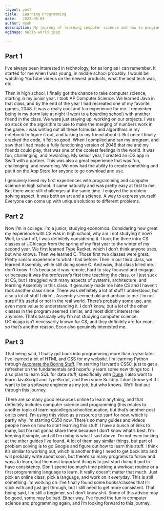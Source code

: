 ```yaml
---
layout: post
title:	Learning Programming
date:	2022-05-05
author:	Noah
description: My journey of learning computer science and how to program. The past, present, and future.
ogimage: hello-world.jpeg

---
```


## Part 1

I’ve always been interested in technology, for as long as I can remember. It started for me when I was young, in middle school probably. I would be watching YouTube videos on the newest products, what the best tech was, etc.

Then in high school, I finally got the chance to take computer science, starting in my junior year. I took AP Computer Science. We learned Java in that class, and by the end of the year I had recreated one of my favorite games, 2048. It was a really cool and fun experience for me. I remember being in my dorm late at night (I went to a boarding school) with another friend in the class. We were just staying up, working on our projects. I was so stuck on the algorithm to use to make the merging of numbers work in the game. I was writing out all these formulas and algorithms in my notebook to figure it out, and talking to my friend about it. But once I finally cracked the code, it felt so good. When I compiled and ran my program, and saw that I had made a fully functioning version of 2048 that me and my friends could play, that was one of the coolest feelings in the world. It was fun, challenging, and rewarding. My senior year, I created an iOS app in Swift with a partner. This was also a great experience that was fun, challenging, and rewarding. We now had the ability to create something and put it on the App Store for anyone to go download and use.

I genuinely loved my first experiences with programming and computer science in high school. It came naturally and was pretty easy at first to me. But there were still challenges at the same time. I enjoyed the problem solving aspect. It was both an art and a science. A way to express yourself. Everyone can come up with unique solutions to different problems.

## Part 2

Now I’m in college. I’m a junior, studying economics. Considering how great my experience with CS was in high school, why am I not studying it now? Well, to start off, I was definitely considering it. I took the three intro CS classes at UChicago from the spring of my first year to the winter of my second year. We first learned Type Racket, which I don’t think anyone uses, but who knows. Then we learned C. Those first two classes were great. Pretty similar experience to what I had before. Then in our third class, we learned Assembly, while still doing some C. And wow, that class killed me. I don’t know if it’s because it was remote, hard to stay focused and engage, or because it was the professor’s first time teaching the class, or I just suck at CS, but I struggled with many aspects of systems, architecture, and learning Assembly in this class. It genuinely made me hate CS and I haven’t took another class since. There was definitely a lot of stuff I understood, but also a lot of stuff I didn’t. Assembly seemed old and archaic to me. I’m not sure if it’s useful or not in the real world. There’s probably some use, and even more value to understanding it. I don’t know, but a lot of the other classes in the program seemed similar, and most didn’t interest me anymore. That’s basically why I’m not studying computer science. UChicago isn’t necessarily known for CS, and they definitely are for econ, so that’s another reason. Econ also genuinely interested me.

## Part 3

That being said, I finally got back into programming more than a year later. I’ve learned a bit of HTML and CSS for my website. I’m learning Python through [Automate the Boring Stuff](https://automatetheboringstuff.com/). I’m starting Harvard’s CS50, just to get a refresher on the fundamentals and hopefully learn some new things too. I also plan to learn SQL for data stuff, specifically with [Dune](https://dune.com). I also want to learn JavaScript and TypeScript, and then some Solidity. I don’t know yet if I want to be a software engineer as my job, but who knows. We’ll find out through this journey.

There are so many good resources online to learn anything, and that definitely includes computer science and programming (this relates to another topic of learning/college/school/education, but that’s another post on its own). I’m using this [video](https://youtu.be/k9WqpQp8VSU) as a resource to start for now, which is partly why I’m starting CS50 now. There’s so many guides and videos people have on how to start learning this stuff. I have a bunch of links to many, but I’m not gonna share them because I don’t know what’s best. I’m keeping it simple, and all I’m doing is what I said above. I’m not even looking at the other guides I’ve found. A lot of them say similar things, but part of problem solving is to go Google and figure out how to learn this stuff. I think it’s similar to working out, which is another thing I need to get back into and will probably write about soon, but there’s so many programs to follow and ways to learn, but the most important thing is to just start doing it and to have consistency. Don’t spend too much time picking a workout routine or a first programming language to learn. It really doesn’t matter that much. Just pick an online class, pick a language, and work on it everyday. This is still something I’m working on. I’ve finally found some books/classes that I’ll stick with and just get through, but I still need to get more consistent. That being said, I’m still a beginner, so I don’t know shit. Some of this advice may be good, some may be bad. Either way, I’ve found the fun in computer science and programming again, and I’m looking forward to this journey.